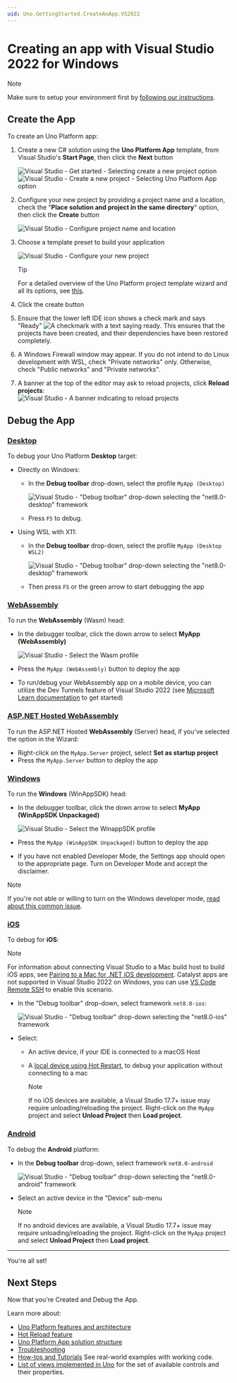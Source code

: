 ```yaml
---
uid: Uno.GettingStarted.CreateAnApp.VS2022
---
```

# Creating an app with Visual Studio 2022 for Windows

> [!NOTE]
> Make sure to setup your environment first by [following our instructions](xref:Uno.GetStarted.vs2022).

## Create the App

To create an Uno Platform app:

1. Create a new C# solution using the **Uno Platform App** template, from Visual Studio's **Start Page**, then click the **Next** button

    ![Visual Studio - Get started - Selecting `create a new project` option](Assets/tutorial01/newproject1.PNG)  
    ![Visual Studio - Create a new project - Selecting `Uno Platform App` option](Assets/tutorial01/newproject2.PNG)

1. Configure your new project by providing a project name and a location, check the "**Place solution and project in the same directory**" option, then click the **Create** button

    ![Visual Studio - Configure project name and location](Assets/tutorial01/configure-new-unoplatform-app.PNG)

1. Choose a template preset to build your application

    ![Visual Studio - Configure your new project](getting-started/wizard/assets/intro.png)

    > [!TIP]
    > For a detailed overview of the Uno Platform project template wizard and all its options, see [this](xref:Uno.GettingStarted.UsingWizard).

1. Click the create button

1. Ensure that the lower left IDE icon shows a check mark and says "Ready" ![A checkmark with a text saying ready](getting-started/wizard/assets/vs2022-ready-statusbar.png). This ensures that the projects have been created, and their dependencies have been restored completely.

1. A Windows Firewall window may appear. If you do not intend to do Linux development with WSL, check "Private networks" only. Otherwise, check "Public networks" and "Private networks".

1. A banner at the top of the editor may ask to reload projects, click **Reload projects**:  
    ![Visual Studio - A banner indicating to reload projects](Assets/quick-start/vs2022-project-reload.png)

## Debug the App

### [**Desktop**](#tab/desktop)

To debug your Uno Platform **Desktop** target:

- Directly on Windows:
  - In the **Debug toolbar** drop-down, select the profile `MyApp (Desktop)`

    ![Visual Studio - "Debug toolbar" drop-down selecting the "net8.0-desktop" framework](Assets/quick-start/net8-desktop-debug-windows.png)

  - Press `F5` to debug.

- Using WSL with X11:
  - In the **Debug toolbar** drop-down, select the profile `MyApp (Desktop WSL2)`

    ![Visual Studio - "Debug toolbar" drop-down selecting the "net8.0-desktop" framework](Assets/quick-start/net8-desktop-wsl2-debug-windows.png)

  - Then press `F5` or the green arrow to start debugging the app

### [**WebAssembly**](#tab/wasm)

To run the **WebAssembly** (Wasm) head:

- In the debugger toolbar, click the down arrow to select **MyApp (WebAssembly)**

    ![Visual Studio - Select the Wasm profile](getting-started/wizard/assets/wasm-debugger-dropdown.png)

- Press the `MyApp (WebAssembly)` button to deploy the app
- To run/debug your WebAssembly app on a mobile device, you can utilize the Dev Tunnels feature of Visual Studio 2022 (see [Microsoft Learn documentation](https://learn.microsoft.com/aspnet/core/test/dev-tunnels) to get started)

### [**ASP.NET Hosted WebAssembly**](#tab/wasm-hosted)

To run the ASP.NET Hosted **WebAssembly** (Server) head, if you've selected the option in the Wizard:

- Right-click on the `MyApp.Server` project, select **Set as startup project**
- Press the `MyApp.Server` button to deploy the app

### [**Windows**](#tab/windows)

To run the **Windows** (WinAppSDK) head:

- In the debugger toolbar, click the down arrow to select **MyApp (WinAppSDK Unpackaged)**

    ![Visual Studio - Select the WinappSDK profile](getting-started/wizard/assets/winappsdk-debugger-dropdown.png)

- Press the `MyApp (WinAppSDK Unpackaged)` button to deploy the app
- If you have not enabled Developer Mode, the Settings app should open to the appropriate page. Turn on Developer Mode and accept the disclaimer.

> [!NOTE]
> If you're not able or willing to turn on the Windows developer mode, [read about this common issue](xref:Uno.UI.CommonIssues.vs2022#unable-to-select-the-myapp-unpackaged-winappsdk-profile).

### [**iOS**](#tab/iOS)

To debug for **iOS**:

> [!NOTE]
> For information about connecting Visual Studio to a Mac build host to build iOS apps, see [Pairing to a Mac for .NET iOS development](https://learn.microsoft.com/xamarin/ios/get-started/installation/windows/connecting-to-mac/). Catalyst apps are not supported in Visual Studio 2022 on Windows, you can use [VS Code Remote SSH](xref:Uno.GetStarted.vscode) to enable this scenario.

- In the "Debug toolbar" drop-down, select framework `net8.0-ios`:

    ![Visual Studio - "Debug toolbar" drop-down selecting the "net8.0-ios" framework](Assets/quick-start/net8-ios-debug.png)

- Select:
  - An active device, if your IDE is connected to a macOS Host
  - A [local device using Hot Restart](https://learn.microsoft.com/xamarin/xamarin-forms/deploy-test/hot-restart), to debug your application without connecting to a mac

    > [!NOTE]
    > If no iOS devices are available, a Visual Studio 17.7+ issue may require unloading/reloading the project. Right-click on the `MyApp` project and select **Unload Project** then **Load project**.

### [**Android**](#tab/Android)

To debug the **Android** platform:

- In the **Debug toolbar** drop-down, select framework `net8.0-android`

    ![Visual Studio - "Debug toolbar" drop-down selecting the "net8.0-android" framework](Assets/quick-start/net8-android-debug.png)

- Select an active device in the "Device" sub-menu
    > [!NOTE]
    > If no android devices are available, a Visual Studio 17.7+ issue may require unloading/reloading the project. Right-click on the `MyApp` project and select **Unload Project** then **Load project**.

---

You're all set!

## Next Steps

Now that you're Created and Debug the App.

Learn more about:

- [Uno Platform features and architecture](xref:Uno.GetStarted.Explore)
- [Hot Reload feature](xref:Uno.Features.HotReload)
- [Uno Platform App solution structure](xref:Uno.Development.AppStructure)
- [Troubleshooting](xref:Uno.UI.CommonIssues)
- [How-tos and Tutorials](xref:Uno.Tutorials.Intro) See real-world examples with working code.
- [List of views implemented in Uno](implemented-views.md) for the set of available controls and their properties.
